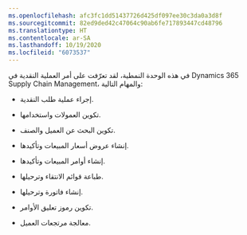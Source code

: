 ```yaml
---
ms.openlocfilehash: afc3fc1dd51437726d425df097ee30c3da0a3d8f
ms.sourcegitcommit: 82ed9ded42c47064c90ab6fe717893447cd48796
ms.translationtype: HT
ms.contentlocale: ar-SA
ms.lasthandoff: 10/19/2020
ms.locfileid: "6073537"
---
```

في هذه الوحدة النمطية، لقد تعرّفت على أمر العملية النقدية في Dynamics 365 Supply Chain Management، والمهام التالية:

-   إجراء عملية طلب النقدية.

-   تكوين العمولات واستخدامها.

-   تكوين البحث عن العميل والصنف.
 
-   إنشاء عروض أسعار المبيعات وتأكيدها.

-   إنشاء أوامر المبيعات وتأكيدها.

-   طباعة قوائم الانتقاء وترحيلها.

-   إنشاء فاتورة وترحيلها.

-   تكوين رموز تعليق الأوامر.

-   معالجة مرتجعات العميل.
